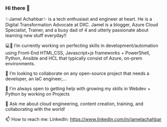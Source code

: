 ### Hi there 👋

✨Jamel Achahbar✨ is a tech enthusiast and engineer at heart. He is a Digital Transformation Advocate at DXC. 
Jamel is a blogger, Azure Cloud Specialist, Trainer, and a busy dad of 4 and utterly passionate about learning new stuff everyday!!

💻🌱 I’m currently working on perfecting skills in development/automation 
using Front-End HTML,CSS, Javascript+js frameworks + PowerShell, Python, Ansible and HCL that typically consist of Azure, on-prem environments.

👯 I’m looking to collaborate on any open-source project that needs a developer, an IaC engineer,...

🤔 I'm always open to getting help with growing my skills in Webdev + Python by working on Projects

💬 Ask me about cloud engineering, content creation, training, and collaborating with the world!

📫 How to reach me: LinkedIn: https://www.linkedin.com/in/jamelachahbar
